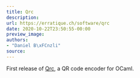 ```yaml
---
title: Qrc
description:
url: https://erratique.ch/software/qrc
date: 2020-10-22T23:50:55-00:00
preview_image:
authors:
- "Daniel B\xFCnzli"
source:
---
```


First release of <a href="https://erratique.ch/software/qrc">Qrc</a>, a <abbr>QR</abbr> code encoder for OCaml.
